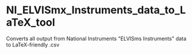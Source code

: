 # NI_ELVISmx_Instruments_data_to_LaTeX_tool
Converts all output from National Instruments "ELVISms Instruments" data to LaTeX-friendly .csv
